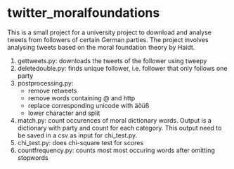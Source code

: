 # twitter_moralfoundations

This is a small project for a university project to download and analyse tweets from followers of certain German parties. 
The project involves analysing tweets based on the moral foundation theory by Haidt. 
1. gettweets.py: downloads the tweets of the follower using tweepy 
2. deletedouble.py: finds unique follower, i.e. follower that only follows one party
3. postprocessing.py: 
    - remove retweets
    - remove words containing @ and http
    - replace corresponding unicode with äöüß
    - lower character and split
4. match.py: count occurences of moral dictionary words. Output is a dictionary with party and count for each category. This output need to be saved in a csv as input for chi_test.py.
5. chi_test.py: does chi-square test for scores
6. countfrequency.py: counts most most occuring words after omitting stopwords